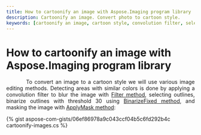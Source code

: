 ```yaml
---
title: How to cartoonify an image with Aspose.Imaging program library
description: Cartoonify an image. Convert photo to cartoon style.
keywords: [cartoonify an image, cartoon style, convolution filter, select outlines]
---
```


# How to cartoonify an image with Aspose.Imaging program library

<p align='justify'>
&nbsp;&nbsp;&nbsp;&nbsp;&nbsp;&nbsp;&nbsp;&nbsp;
To convert an image to a cartoon style we will use various image editing methods. Detecting areas with similar colors is done by applying a convolution filter to blur the image with <a href="https://reference.aspose.com/imaging/net/aspose.imaging/rasterimage/filter/">Filter method</a>, selecting outlines, binarize outlines with threshold 30 using <a href="https://reference.aspose.com/imaging/net/aspose.imaging/rasterimage/binarizefixed/">BinarizeFixed method</a>, and masking the image with <a href="https://reference.aspose.com/imaging/net/aspose.imaging.masking/imagemasking/applymask/">ApplyMask method</a>:
</p>

{% gist aspose-com-gists/06ef86978a9c043ccf04b5c6fd292b4c cartoonify-images.cs %}
